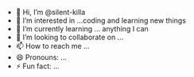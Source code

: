 - 👋 Hi, I’m @silent-killa
- 👀 I’m interested in ...coding and learning new things
- 🌱 I’m currently learning ... anything I can 
- 💞️ I’m looking to collaborate on ...
- 📫 How to reach me ...
- 😄 Pronouns: ...
- ⚡ Fun fact: ...

<!---
silent-killa/silent-killa is a ✨ special ✨ repository because its `README.md` (this file) appears on your GitHub profile.
You can click the Preview link to take a look at your changes.
--->
